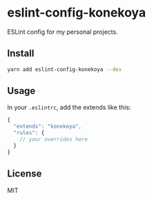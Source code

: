 # eslint-config-konekoya

ESLint config for my personal projects.

## Install

```sh
yarn add eslint-config-konekoya --dev
```

## Usage

In your `.eslintrc`, add the extends like this:

```js
{
  "extends": "konekoya",
  "rules": {
    // your overrides here
  }
}
```

## License

MIT
